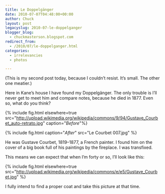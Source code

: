 ```yaml
---
title: Le Doppelgänger
date: 2010-07-07T04:48:00+00:00
author: Chuck
layout: post
legacyslug: 2010-07-le-doppelganger
blogger_blog:
  - chuckmasterson.blogspot.com
redirect_from:
  - /2010/07/le-doppelganger.html
categories:
  - irrelevancies
  - photos

---
```


(This is my second post today, because I couldn’t resist. It’s small. The other
one meatier.)

Here in Kane’s house I have found my Doppelgänger. The only trouble is I’ll
never get to meet him and compare notes, because he died in 1877. Even so, what
do you think?

{% include fig.html elsewhere=true
src="http://upload.wikimedia.org/wikipedia/commons/9/94/Gustave_Courbet_auto-retrato.jpg"
caption="*Before*"%}

{% include fig.html caption="*After*" src="Le Courbet 007.jpg" %}



He was Gustave Courbet, 1819–1877, a French painter. I found him on the cover
of a big book full of his paintings by the fireplace. I was transfixed.

This means we can expect that when I’m forty or so, I’ll look like this:

{% include fig.html elsewhere=true src="http://upload.wikimedia.org/wikipedia/commons/e/e5/Gustave_Courbet.jpg" %}

I fully intend to find a proper coat and take this picture at that time.

